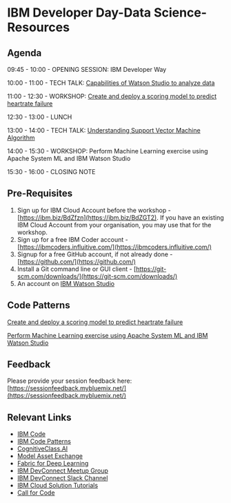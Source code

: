 
# IBM Developer Day-Data Science- Resources

## Agenda

09:45 - 10:00	- OPENING SESSION: IBM Developer Way

10:00 - 11:00	- TECH TALK: [Capabilities of Watson Studio to analyze data](https://github.com/IBMDevConnect/IBMDevDay-DataScience/blob/master/IBMWatsonStudioAndCapabilities.pptx)

11:00 - 12:30	- WORKSHOP: [Create and deploy a scoring model to predict heartrate failure](https://github.com/IBMDevConnect/IBMDevDay-DataScience/blob/master/Introduction%20to%20machine%20learning.pdf)

12:30 - 13:00 - LUNCH

13:00 - 14:00 - TECH TALK: [Understanding Support Vector Machine Algorithm](https://github.com/IBMDevConnect/IBMDevDay-DataScience/blob/master/SVM_basics.pptx)

14:00 - 15:30 - WORKSHOP: Perform Machine Learning exercise using Apache System ML and IBM Watson Studio

15:30 - 16:00 - CLOSING NOTE

## Pre-Requisites

1. Sign up for IBM Cloud Account before the workshop - [https://ibm.biz/BdZfzn](https://ibm.biz/BdZGT2). If you have an existing IBM Cloud Account from your organisation, you may use that for the workshop.
2. Sign up for a free IBM Coder account - [https://ibmcoders.influitive.com/](https://ibmcoders.influitive.com/)
3. Signup for a free GitHub account, if not already done  - [https://github.com/](https://github.com/)
4. Install a Git command line or GUI client - [https://git-scm.com/downloads/](https://git-scm.com/downloads/)
5. An account on [IBM Watson Studio](https://dataplatform.ibm.com/)

## Code Patterns

[Create and deploy a scoring model to predict heartrate failure](https://developer.ibm.com/code/patterns/create-and-deploy-a-scoring-model-to-predict-heartrate-failure/)

[Perform Machine Learning exercise using Apache System ML and IBM Watson Studio](https://developer.ibm.com/code/patterns/perform-a-machine-learning-exercise/)

## Feedback

Please provide your session feedback here:[https://sessionfeedback.mybluemix.net/](https://sessionfeedback.mybluemix.net/)

## Relevant Links

* [IBM Code](https://developer.ibm.com/code/)
* [IBM Code Patterns](https://developer.ibm.com/code/patterns/?cm_sp=Developer-_-Top-Nav-_-Journeys)
* [CognitiveClass.AI](https://cognitiveclass.ai/)
* [Model Asset Exchange](https://developer.ibm.com/code/exchanges/models/)
* [Fabric for Deep Learning](https://github.com/IBM/FfDL)
* [IBM DevConnect Meetup Group](https://www.meetup.com/IBMDevConnect-Bangalore/)
* [IBM DevConnect Slack Channel](https://slackrequest.mybluemix.net)
* [IBM Cloud Solution Tutorials](http://ibm.biz/solution-tutorials)
* [Call for Code](https://developer.ibm.com/code/2018/05/24/global-importance-answering-call-code/)
